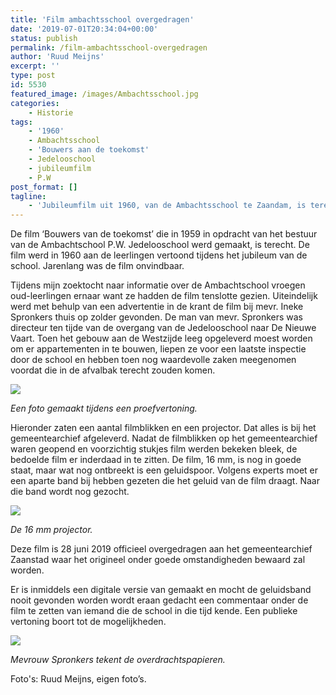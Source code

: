 ```yaml
---
title: 'Film ambachtsschool overgedragen'
date: '2019-07-01T20:34:04+00:00'
status: publish
permalink: /film-ambachtsschool-overgedragen
author: 'Ruud Meijns'
excerpt: ''
type: post
id: 5530
featured_image: /images/Ambachtsschool.jpg
categories:
    - Historie
tags:
    - '1960'
    - Ambachtsschool
    - 'Bouwers aan de toekomst'
    - Jedelooschool
    - jubileumfilm
    - P.W
post_format: []
tagline:
    - 'Jubileumfilm uit 1960, van de Ambachtsschool te Zaandam, is terecht.'
---
```

De film ‘Bouwers van de toekomst’ die in 1959 in opdracht van het bestuur van de Ambachtschool P.W. Jedelooschool werd gemaakt, is terecht. De film werd in 1960 aan de leerlingen vertoond tijdens het jubileum van de school. Jarenlang was de film onvindbaar. 

Tijdens mijn zoektocht naar informatie over de Ambachtschool vroegen oud-leerlingen ernaar want ze hadden de film tenslotte gezien. Uiteindelijk werd met behulp van een advertentie in de krant de film bij mevr. Ineke Spronkers thuis op zolder gevonden. De man van mevr. Spronkers was directeur ten tijde van de overgang van de Jedelooschool naar De Nieuwe Vaart. Toen het gebouw aan de Westzijde leeg opgeleverd moest worden om er appartementen in te bouwen, liepen ze voor een laatste inspectie door de school en hebben toen nog waardevolle zaken meegenomen voordat die in de afvalbak terecht zouden komen.

![](/images/IMG_20181207_141906-c.jpg)

*Een foto gemaakt tijdens een proefvertoning.*

Hieronder zaten een aantal filmblikken en een projector. Dat alles is bij het gemeentearchief afgeleverd. Nadat de filmblikken op het gemeentearchief waren geopend en voorzichtig stukjes film werden bekeken bleek, de bedoelde film er inderdaad in te zitten. De film, 16 mm, is nog in goede staat, maar wat nog ontbreekt is een geluidspoor. Volgens experts moet er een aparte band bij hebben gezeten die het geluid van de film draagt. Naar die band wordt nog gezocht. 

![](/images/IMG_20180823_152329c.jpg)

*De 16 mm projector.*

Deze film is 28 juni 2019 officieel overgedragen aan het gemeentearchief Zaanstad waar het origineel onder goede omstandigheden bewaard zal worden. 

Er is inmiddels een digitale versie van gemaakt en mocht de geluidsband nooit gevonden worden wordt eraan gedacht een commentaar onder de film te zetten van iemand die de school in die tijd kende. Een publieke vertoning boort tot de mogelijkheden.

![](/images/IMG_20190628_135600-c.jpg)

*Mevrouw Spronkers tekent de overdrachtspapieren.*

Foto's: Ruud Meijns, eigen foto’s.
